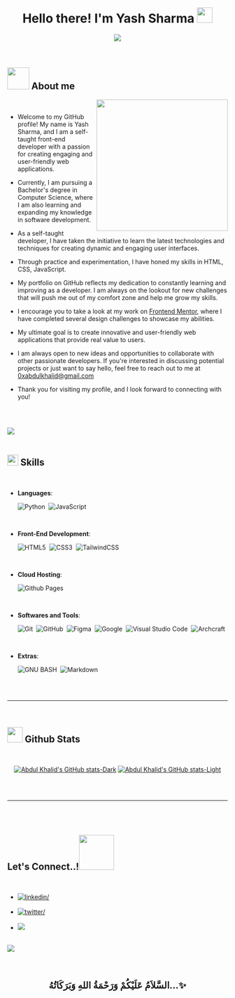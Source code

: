 
<h1 align="center"><b>Hello there! I'm Yash Sharma </b><img src="https://media.giphy.com/media/hvRJCLFzcasrR4ia7z/giphy.gif" width="35"></h1>

<p align="center">
  <img src="https://readme-typing-svg.herokuapp.com?font=Time+New+Roman&color=cyan&size=25&center=true&vCenter=true&width=600&height=100&lines=;A+Creative+learner+with+a+passion+for+building+innovative+solutions.,;Computer+Science+Student,;CTF+Newbie,;Active+Learner/Researcher,;Love+to+learn+new+stuffs..<3">
</p>




<br>



	
## <picture><img src = "./assets/mdImages/about_me.gif" width = 50px></picture> **About me**

<picture>
  <source media="(max-width: 767px)" srcset="">
  <img align="right" alt="" src="./assets/mdImages/programming.svg" width=300px>
</picture>

<br>


- Welcome to my GitHub profile! My name is Yash Sharma, and I am a self-taught front-end developer with a passion for creating engaging and user-friendly web applications. 

- Currently, I am pursuing a Bachelor's degree in Computer Science, where I am also learning and expanding my knowledge in software development.

- As a self-taught developer, I have taken the initiative to learn the latest technologies and techniques for creating dynamic and engaging user interfaces.

-  Through practice and experimentation, I have honed my skills in HTML, CSS, JavaScript.

- My portfolio on GitHub reflects my dedication to constantly learning and improving as a developer. I am always on the lookout for new challenges that will push me out of my comfort zone and help me grow my skills.

- I encourage you to take a look at my work on <a href="https://www.frontendmentor.io/profile/0xAbdulKhalid">Frontend Mentor</a>, where I have completed several design challenges to showcase my abilities.

- My ultimate goal is to create innovative and user-friendly web applications that provide real value to users.

- I am always open to new ideas and opportunities to collaborate with other passionate developers. If you're interested in discussing potential projects or just want to say hello, feel free to reach out to me at <a href="mailto:0xabdulkhalid@gmail.com">0xabdulkhalid@gmail.com</a>

- Thank you for visiting my profile, and I look forward to connecting with you!

<br><br>

<img src="https://user-images.githubusercontent.com/73097560/115834477-dbab4500-a447-11eb-908a-139a6edaec5c.gif"><br><br>

## <img src="https://media2.giphy.com/media/QssGEmpkyEOhBCb7e1/giphy.gif?cid=ecf05e47a0n3gi1bfqntqmob8g9aid1oyj2wr3ds3mg700bl&rid=giphy.gif" width ="25"><b> Skills</b>
<br>

<p align="center">

- **Languages**:

    ![Python](https://img.shields.io/badge/Python%20-%2314354C.svg?style=for-the-badge&logo=python&logoColor=white)&nbsp;
    ![JavaScript](https://img.shields.io/badge/JavaScript%20-%23F7DF1E.svg?style=for-the-badge&logo=javascript&logoColor=black)&nbsp;


<br>   
    
- **Front-End Development**:

   ![HTML5](https://img.shields.io/badge/HTML5%20-%23E34F26.svg?style=for-the-badge&logo=html5&logoColor=white)&nbsp;
   ![CSS3](https://img.shields.io/badge/CSS%20-%231572B6.svg?style=for-the-badge&logo=css3&logoColor=white)&nbsp;
   ![TailwindCSS](https://img.shields.io/badge/-Tailwind_CSS-38B2AC?style=for-the-badge&logo=tailwind-css&logoColor=white)&nbsp;

<br>

- **Cloud Hosting**:

    ![Github Pages](https://img.shields.io/badge/GitHub%20Pages-%23327FC7.svg?style=for-the-badge&logo=github&logoColor=white)
    
<br>

- **Softwares and Tools**:

    ![Git](https://img.shields.io/badge/git-%23F05033.svg?style=for-the-badge&logo=git&logoColor=white)&nbsp;
    ![GitHub](https://img.shields.io/badge/github-%23121011.svg?style=for-the-badge&logo=github&logoColor=white)&nbsp;
    ![Figma](https://img.shields.io/badge/Figma-F24E1E?style=for-the-badge&logo=figma&logoColor=white)&nbsp;
    ![Google](https://img.shields.io/badge/google-%234285F4.svg?style=for-the-badge&logo=google&logoColor=white)&nbsp;
    ![Visual Studio Code](https://img.shields.io/badge/VS%20Code-0078d7.svg?style=for-the-badge&logo=visual-studio-code&logoColor=white)&nbsp;
    ![Archcraft](https://img.shields.io/badge/Archcraft-%23404d59?style=for-the-badge&logo=archlinux&logoColor=%#1793D1)&nbsp;

<br>

- **Extras**:

    ![GNU BASH](https://img.shields.io/badge/GNU%20Bash-000000?style=for-the-badge&logo=GNU%20Bash&logoColor=white)&nbsp;
    ![Markdown](https://img.shields.io/badge/markdown-%23000000.svg?style=for-the-badge&logo=markdown&logoColor=white)&nbsp;  


</p>

<br>
<br>

-----

<br>


## <img src="https://media.giphy.com/media/iY8CRBdQXODJSCERIr/giphy.gif" width="35"><b> Github Stats </b>
<br>

<div align="center">

[![Abdul Khalid's GitHub stats-Dark](https://github-readme-stats.vercel.app/api?username=0xabdulkhalid&show_icons=true&theme=dark#gh-dark-mode-only)](https://github.com/anuraghazra/github-readme-stats#gh-dark-mode-only)
[![Abdul Khalid's GitHub stats-Light](https://github-readme-stats.vercel.app/api?username=0xabdulkhalid&show_icons=true&theme=default#gh-light-mode-only)](https://github.com/anuraghazra/github-readme-stats#gh-light-mode-only)

</div>

<br>
<br>

-----

<br>
<br>

## <b> Let's Connect..!</b><img src="./assets/mdImages/handshake.gif" width ="80">
<br>
<div align='left'>

<ul>

<li>
<a href="https://linkedin.com/in/0xabdulkhalid" target="_blank">
<img src="https://img.shields.io/badge/linkedin:  0xabdulkhalid-0077B5.svg?color=405DE6&style=for-the-badge&logo=linkedin&logoColor=white" alt=linkedin/>
</a>
</li>

<br>

<li>
<a href="https://twitter.com/0xabdulkhalid" target="_blank">
<img src="https://img.shields.io/badge/twitter:  0xabdulkhalid-%2300acee.svg?color=1DA1F2&style=for-the-badge&logo=twitter&logoColor=white" alt=twitter/>
</a>
</li>

<br>

<li>
<a href="mailto:0xabdulkhalid@gmail.com" target="_blank">
<img src="https://img.shields.io/badge/gmail:  0xabdulkhalid-%23EA4335.svg?style=for-the-badge&logo=gmail&logoColor=white" t=mail/>
</a>
</li>
	
</ul>
</div>

<br>
<img src="https://user-images.githubusercontent.com/73097560/115834477-dbab4500-a447-11eb-908a-139a6edaec5c.gif">
<br>
<br>
<br>

<div align='center'>

## <b>السَّلاَمُ عَلَيْكُمْ وَرَحْمَةُ اللهِ وَبَرَكَاتُهُ...✨</b>

</div>
<br>
<br>
